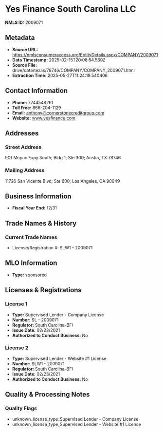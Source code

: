 # Yes Finance South Carolina LLC

**NMLS ID:** 2009071

## Metadata
- **Source URL:** https://nmlsconsumeraccess.org/EntityDetails.aspx/COMPANY/2009071
- **Data Timestamp:** 2025-02-15T20:08:54.569Z
- **Source File:** drive/data/texas/78746/COMPANY/COMPANY_2009071.html
- **Extraction Time:** 2025-05-27T11:24:19.540406

## Contact Information
- **Phone:** 7744548261
- **Toll Free:** 866-204-1129
- **Email:** anthony@cornerstonecreditgroup.com
- **Website:** www.yesfinance.com

## Addresses
### Street Address
901 Mopac Expy South; Bldg 1, Ste 300; Austin, TX 78746

### Mailing Address
11726 San Vicente Blvd; Ste 600; Los Angeles, CA 90049

## Business Information
- **Fiscal Year End:** 12/31

## Trade Names & History
### Current Trade Names
- License/Registration #: SLW1 - 2009071

## MLO Information
- **Type:** sponsored

## Licenses & Registrations

### License 1
- **Type:** Supervised Lender - Company License
- **Number:** SL - 2009071
- **Regulator:** South Carolina-BFI
- **Issue Date:** 02/23/2021
- **Authorized to Conduct Business:** No

### License 2
- **Type:** Supervised Lender - Website #1 License
- **Number:** SLW1 - 2009071
- **Regulator:** South Carolina-BFI
- **Issue Date:** 02/23/2021
- **Authorized to Conduct Business:** No

## Quality & Processing Notes
### Quality Flags
- unknown_license_type_Supervised Lender - Company License
- unknown_license_type_Supervised Lender - Website #1 License
